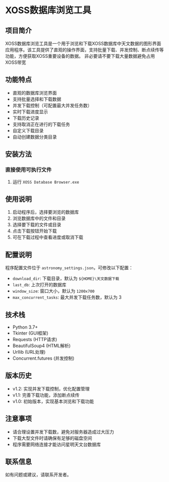 # XOSS数据库浏览工具

## 项目简介
XOSS数据库浏览工具是一个用于浏览和下载XOSS数据库中天文数据的图形界面应用程序。该工具提供了直观的操作界面，支持批量下载、并发控制、断点续传等功能，方便获取XOSS重要设备的数据。
非必要请不要下载大量数据避免占用XOSS带宽

## 功能特点
- 直观的数据库浏览界面
- 支持批量选择和下载数据
- 并发下载控制（可配置最大并发任务数）
- 实时下载进度显示
- 下载历史记录
- 支持取消正在进行的下载任务
- 自定义下载目录
- 自动创建数据分类目录

## 安装方法
### 直接使用可执行文件
1. 运行 `XOSS Database Browser.exe`

## 使用说明
1. 启动程序后，选择要浏览的数据库
2. 浏览数据库中的文件和目录
3. 选择要下载的文件或目录
4. 点击下载按钮开始下载
5. 可在下载过程中查看进度或取消下载

## 配置说明
程序配置文件位于 `astronomy_settings.json`，可修改以下配置：
- `download_dir`: 下载目录，默认为 `${HOME}\天文数据下载`
- `last_db`: 上次打开的数据库
- `window_size`: 窗口大小，默认为 `1200x700`
- `max_concurrent_tasks`: 最大并发下载任务数，默认为 3

## 技术栈
- Python 3.7+
- Tkinter (GUI框架)
- Requests (HTTP请求)
- BeautifulSoup4 (HTML解析)
- Urllib (URL处理)
- Concurrent.futures (并发控制)

## 版本历史
- v1.2: 实现并发下载控制，优化配置管理
- v1.1: 完善下载功能，添加断点续传
- v1.0: 初始版本，实现基本浏览和下载功能

## 注意事项
- 请合理设置并发下载数，避免对服务器造成过大压力
- 下载大型文件时请确保有足够的磁盘空间
- 程序需要网络连接才能访问星明天文台数据库

## 联系信息

如有问题或建议，请联系开发者。

